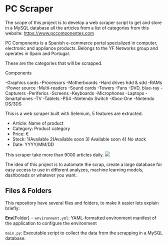 # PC Scraper

The scope of this project is to develop a web scraper script to get and store in a MySQL database all the articles from a list of categories from this website: https://www.pccomponentes.com

PC Components is a Spanish e-commerce portal specialized in computer, electronic and appliance products. Belongs to the YF Networks group and operates in Spain and Portugal.

These are the categories that will be scrapped.

Components
 
-Graphics cards -Processors -Motherboards -Hard drives hdd & sdd -RAMs -Power source -Multi-readers -Sound cards -Towers -Fans -DVD, blue-ray -Capturers -Periferics -Screens -Keyboards -Microphones -Laptops -Smartphones -TV -Tablets -PS4 -Nintendo Switch -Xbox-One -Nintendo DS/3DS

This is a web scraper built with Selenium, 5 features are extracted.

<ul>
  <li>Article: Name of product</li>
  <li>Category: Product category</li>
  <li>Price: €</li>
  <li>Stock: 1)Available 2)Available soon 3) Available soon 4) No stock </li>
  <li>Date: YYYY/MM/DD</li>
</ul>

This scraper take more than 9000 articles daily. ![](https://user-images.githubusercontent.com/51057882/94199543-45b33a00-feb9-11ea-8523-d36862ec3f23.png)

The idea of this project is to automate the scrap, create a large database for easy access to use in different analyzes, machine learning models, dashborads or whatever you want.

## Files & Folders
This repository have several files and folders, to make it easier lets explain briefly:

**Env**[Folder]
⋅⋅⋅`environment.yml`: YAML-formatted environment manifest of the application to configure the environment

`main.py`: Executable script to collect the data from the scrapping in a MySQL database.

